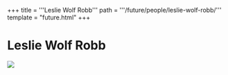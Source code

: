 +++
title = '''Leslie Wolf Robb'''
path = '''/future/people/leslie-wolf-robb/'''
template = "future.html"
+++

<h1>Leslie Wolf Robb</h1>

<img src="https://custom.cvent.com/C3A4539B19F74ABCB6FCE437F6BC0A74/files/event/910aaf2914d44586a56fbd0b3b2c31c0/63a963fcc8ad4159942fda8fe2477e8e.jpg">

